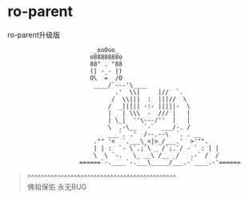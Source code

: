 # ro-parent 
ro-parent升级版
>
> 



            			    _ooOoo_
            			   o8888888o
            			   88" . "88
            			   (| -_- |)
            			   O\  =  /O
            		        ____/`---'\____
                                  .'  \\|     |//  `.
                                 /  \\|||  :  |||//  \
                                /  _||||| -:- |||||-  \
                                |   | \\\  -  /// |   |
                                | \_|  ''\---/''  |   |
                                \  .-\__  `-`  ___/-. /
                                ___`. .'  /--.--\  `. . __
                            ."" '<  `.___\_<|>_/___.'  >'"".
                            | | :  `- \`.;`\ _ /`;.`/ - ` : | |
                            \  \ `-.   \_ __\ /__ _/   .-` /  /
                        ======`-.____`-.___\_____/___.-`____.-'======

> ^^^^^^^^^^^^^^^^^^^^^^^^^^^^^^^^^^^^^^^^^^^^^<br>
>  佛祖保佑       永无BUG
